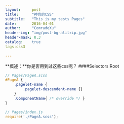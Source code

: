 ```yaml
---
layout:     post
title:      "神奇的CSS"
subtitle:   "This is my tests Pages"
date:       2016-04-01
author:     "ComradeXu"
header-img: "img/post-bg-alitrip.jpg"
header-mask: 0.3
catalog:    true
tags:css3
    
---
```


**概述：**你是否用到过这些css呢？
####Selectors
Root
```scss
// Pages/PageA.scss
#PageA {
    .pagelet-name {
        .pagelet-descendent-name {}
    }
    .ComponentName{ /* override */ }
}
```

```javascript
// Pages/index.js
require('./PageA.scss');
```